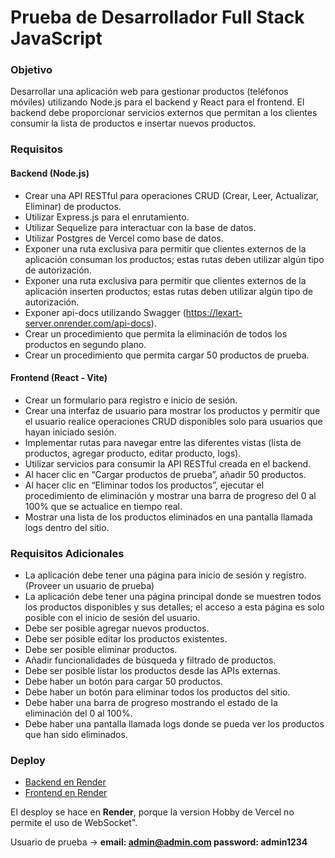 # Prueba de Desarrollador Full Stack JavaScript

### Objetivo

Desarrollar una aplicación web para gestionar productos (teléfonos móviles) utilizando Node.js para el backend y React para el frontend. El backend debe proporcionar servicios externos que permitan a los clientes consumir la lista de productos e insertar nuevos productos.

### Requisitos

#### Backend (Node.js)

- Crear una API RESTful para operaciones CRUD (Crear, Leer, Actualizar, Eliminar) de productos.
- Utilizar Express.js para el enrutamiento.
- Utilizar Sequelize para interactuar con la base de datos.
- Utilizar Postgres de Vercel como base de datos.
- Exponer una ruta exclusiva para permitir que clientes externos de la aplicación consuman los productos; estas rutas deben utilizar algún tipo de autorización.
- Exponer una ruta exclusiva para permitir que clientes externos de la aplicación inserten productos; estas rutas deben utilizar algún tipo de autorización.
- Exponer api-docs utilizando Swagger (https://lexart-server.onrender.com/api-docs).
- Crear un procedimiento que permita la eliminación de todos los productos en segundo plano.
- Crear un procedimiento que permita cargar 50 productos de prueba.

#### Frontend (React - Vite)

- Crear un formulario para registro e inicio de sesión.
- Crear una interfaz de usuario para mostrar los productos y permitir que el usuario realice operaciones CRUD disponibles solo para usuarios que hayan iniciado sesión.
- Implementar rutas para navegar entre las diferentes vistas (lista de productos, agregar producto, editar producto, logs).
- Utilizar servicios para consumir la API RESTful creada en el backend.
- Al hacer clic en “Cargar productos de prueba”, añadir 50 productos.
- Al hacer clic en “Eliminar todos los productos”, ejecutar el procedimiento de eliminación y mostrar una barra de progreso del 0 al 100% que se actualice en tiempo real.
- Mostrar una lista de los productos eliminados en una pantalla llamada logs dentro del sitio.

### Requisitos Adicionales

- La aplicación debe tener una página para inicio de sesión y registro. (Proveer un usuario de prueba)
- La aplicación debe tener una página principal donde se muestren todos los productos disponibles y sus detalles; el acceso a esta página es solo posible con el inicio de sesión del usuario.
- Debe ser posible agregar nuevos productos.
- Debe ser posible editar los productos existentes.
- Debe ser posible eliminar productos.
- Añadir funcionalidades de búsqueda y filtrado de productos.
- Debe ser posible listar los productos desde las APIs externas.
- Debe haber un botón para cargar 50 productos.
- Debe haber un botón para eliminar todos los productos del sitio.
- Debe haber una barra de progreso mostrando el estado de la eliminación del 0 al 100%.
- Debe haber una pantalla llamada logs donde se pueda ver los productos que han sido eliminados.

### Deploy

- [Backend en Render](https://lexart-server.onrender.com)
- [Frontend en Render](https://lexart-front.onrender.com)

El desploy se hace en **Render**, porque la version Hobby de Vercel no permite el uso de WebSocket".

Usuario de prueba -> **email: admin@admin.com password: admin1234**



